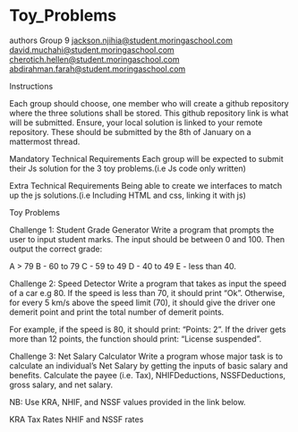 # Toy_Problems
authors
Group 9
jackson.njihia@student.moringaschool.com
david.muchahi@student.moringaschool.com
cherotich.hellen@student.moringaschool.com
abdirahman.farah@student.moringaschool.com

Instructions

Each group should choose, one member who will create a github repository where the three solutions shall be stored. This github repository  link is what will be submitted.
Ensure, your local solution is linked to your remote repository.
These should be submitted by the 8th of January on a mattermost thread.




Mandatory  Technical Requirements
Each group will be expected to submit their Js solution for the 3 toy problems.(i.e Js code only written)

Extra Technical Requirements
Being able to create we interfaces to match up the js solutions.(i.e Including HTML and css, linking it with js)


Toy Problems


Challenge 1: Student Grade Generator
Write a program that prompts the user to input student marks. The input should be between 0 and 100. Then output the correct grade:

A > 79
B - 60 to 79
C - 59 to 49
D - 40 to 49
E - less than 40.


Challenge 2: Speed Detector
Write a program that takes as input the speed of a car e.g 80. If the speed is less than 70, it should print “Ok”. Otherwise, for every 5 km/s above the speed limit (70), it should give the driver one demerit point and print the total number of demerit points.

For example, if the speed is 80, it should print: “Points: 2”. If the driver gets more than 12 points, the function should print: “License suspended”.

Challenge 3: Net Salary Calculator
Write a program whose major task is to calculate an individual’s Net Salary by getting the inputs of basic salary and benefits. Calculate the payee (i.e. Tax), NHIFDeductions, NSSFDeductions, gross salary, and net salary.

NB: Use KRA, NHIF, and NSSF values provided in the link below.

KRA Tax Rates
NHIF and NSSF rates

